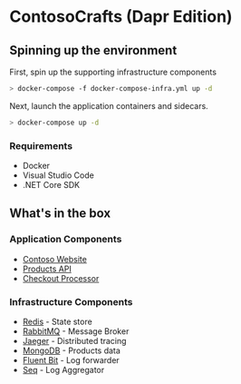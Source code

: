 # ContosoCrafts (Dapr Edition)

## Spinning up the environment

First, spin up the supporting infrastructure components

```bash
> docker-compose -f docker-compose-infra.yml up -d
```

Next, launch the application containers and sidecars.

```bash
> docker-compose up -d
```

### Requirements

- Docker
- Visual Studio Code
- .NET Core SDK

## What's in the box

### Application Components

- [Contoso Website](src/ContosoCrafts.WebSite)
- [Products API](src/ContosoCrafts.ProductsApi)
- [Checkout Processor](src/ContosoCrafts.CheckoutProcessor)

### Infrastructure Components

- [Redis](https://redis.io/) - State store
- [RabbitMQ](https://www.rabbitmq.com/) - Message Broker
- [Jaeger](https://www.jaegertracing.io/) - Distributed tracing
- [MongoDB](https://docs.mongodb.com/) - Products data
- [Fluent Bit](https://fluentbit.io/) - Log forwarder
- [Seq](https://datalust.co/seq) - Log Aggregator
